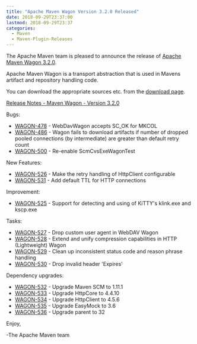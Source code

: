 ```yaml
---
title: "Apache Maven Wagon Version 3.2.0 Released"
date: 2018-09-29T23:37:00
lastmod: 2018-09-29T23:37
categories:
  - Maven
  - Maven-Plugin-Releases
---
```

The Apache Maven team is pleased to announce the release of 
[Apache Maven Wagon 3.2.0](https://maven.apache.org/wagon/).

Apache Maven Wagon is a transport abstraction that is used in Mavens
artifact and repository handling code.

You can download the appropriate sources etc. from the [download page](https://maven.apache.org/wagon/download.cgi).

<!-- more -->

[Release Notes - Maven Wagon - Version 3.2.0](https://issues.apache.org/jira/secure/ReleaseNote.jspa?projectId=12318122&version=12343926)

Bugs:

 * [WAGON-478](https://issues.apache.org/jira/browse/WAGON-478) - WebDavWagon accepts SC_OK for MKCOL
 * [WAGON-486](https://issues.apache.org/jira/browse/WAGON-486) - Wagon fails to download artifacts if number of dropped pooled connections (by intermediate) are greater than default retry count
 * [WAGON-500](https://issues.apache.org/jira/browse/WAGON-500) - Re-enable ScmCvsExeWagonTest

New Features:

 * [WAGON-526](https://issues.apache.org/jira/browse/WAGON-526) - Make the retry handling of HttpClient configurable
 * [WAGON-531](https://issues.apache.org/jira/browse/WAGON-531) - Add default TTL for HTTP connections

Improvement:

 * [WAGON-525](https://issues.apache.org/jira/browse/WAGON-525) - Support for detecting and using of KiTTY's klink.exe and kscp.exe

Tasks:

 * [WAGON-527](https://issues.apache.org/jira/browse/WAGON-527) - Drop custom user agent in WebDAV Wagon
 * [WAGON-528](https://issues.apache.org/jira/browse/WAGON-528) - Extend and unify compression capabilities in HTTP (Lightweight) Wagon
 * [WAGON-529](https://issues.apache.org/jira/browse/WAGON-529) - Clean up inconsistent status code and reason phrase handling
 * [WAGON-530](https://issues.apache.org/jira/browse/WAGON-530) - Drop invalid header 'Expires'

Dependency upgrades:

 * [WAGON-532](https://issues.apache.org/jira/browse/WAGON-532) - Upgrade Maven SCM to 1.11.1
 * [WAGON-533](https://issues.apache.org/jira/browse/WAGON-533) - Upgrade HttpCore to 4.4.10
 * [WAGON-534](https://issues.apache.org/jira/browse/WAGON-534) - Upgrade HttpClient to 4.5.6
 * [WAGON-535](https://issues.apache.org/jira/browse/WAGON-535) - Upgrade EasyMock to 3.6
 * [WAGON-536](https://issues.apache.org/jira/browse/WAGON-536) - Upgrade parent to 32

Enjoy,

-The Apache Maven team


